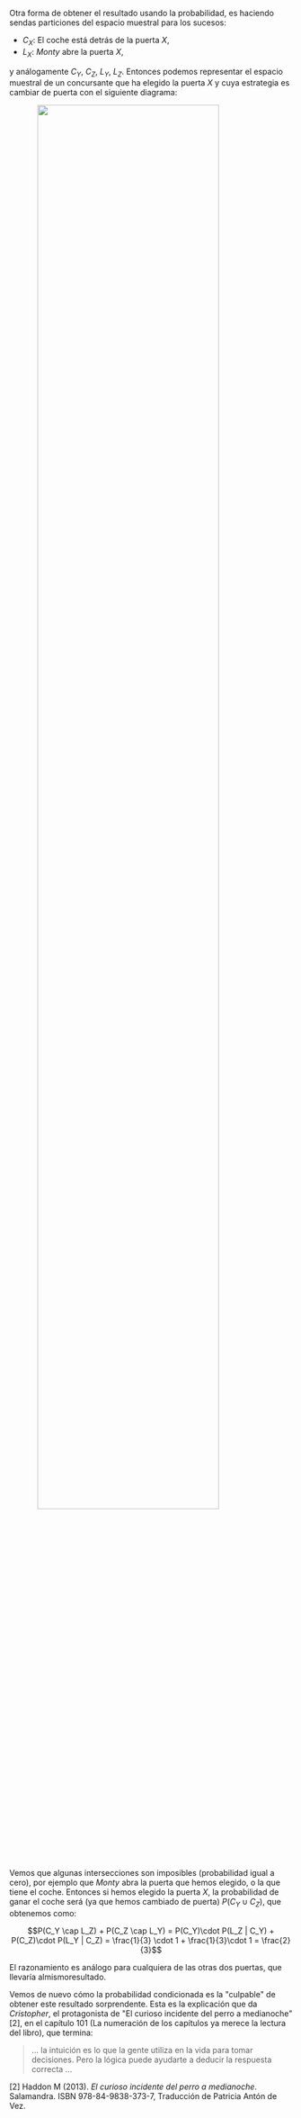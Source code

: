 Otra forma de obtener el resultado usando la probabilidad, es haciendo
sendas particiones del espacio muestral para los sucesos:

  * $C_X$: El coche está detrás de la puerta $X$,
  * $L_X$: _Monty_ abre la puerta $X$,
  
y análogamente $C_Y$, $C_Z$, $L_Y$, $L_Z$. Entonces podemos representar
el espacio muestral de un concursante que ha elegido la puerta $X$ y cuya estrategia es 
cambiar de puerta con el siguiente diagrama:

<img src="particion.jpg" style='width:80%;margin-left:auto;margin-right:auto;display:block;' />

Vemos que algunas intersecciones son imposibles (probabilidad igual a cero), por
ejemplo que _Monty_ abra la puerta que hemos elegido, o la que tiene el coche. 
Entonces si hemos elegido la puerta $X$, la probabilidad de ganar el coche será 
(ya que hemos cambiado de puerta)
$P(C_Y \cup C_Z)$, que obtenemos como:

$$P(C_Y \cap L_Z) + P(C_Z \cap L_Y) = P(C_Y)\cdot P(L_Z | C_Y) + P(C_Z)\cdot P(L_Y | C_Z) = \frac{1}{3} \cdot 1 + \frac{1}{3}\cdot 1 = \frac{2}{3}$$

El razonamiento es análogo para cualquiera de las otras dos puertas, que llevaría almismoresultado.

Vemos de nuevo cómo la probabilidad condicionada es la "culpable" de obtener
este resultado sorprendente. Esta es la explicación que da _Cristopher_,
el protagonista de "El curioso incidente del perro a medianoche" [2], en el capítulo
101 (La numeración de los capítulos ya merece la lectura del libro), que termina:

> ... la intuición es lo que la gente utiliza en la vida para tomar decisiones.
> Pero la lógica puede ayudarte a deducir la respuesta correcta ...

[2] Haddon M (2013). _El curioso incidente del perro a medianoche_. Salamandra. ISBN
978-84-9838-373-7, Traducción de Patricia Antón de Vez.
